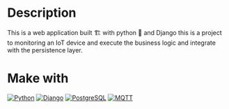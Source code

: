 # Description
This is a web application built 🏗️ with python 🐍 and Django this is a project to monitoring an IoT device and execute the business logic and integrate with the persistence layer.

# Make with
[![Python](https://img.shields.io/badge/python-2b5b84?style=for-the-badge&logo=python&logoColor=white&labelColor=000000)]()
[![Django](https://img.shields.io/badge/django-44B78B?style=for-the-badge&logo=django&logoColor=white&labelColor=000000)]()
[![PostgreSQL](https://img.shields.io/badge/postgresql-699eca?style=for-the-badge&logo=postgresql&logoColor=white&labelColor=000000)]()
[![MQTT](https://img.shields.io/badge/mqtt-ff8800?style=for-the-badge&logo=mqtt&logoColor=white&labelColor=000000)]()
